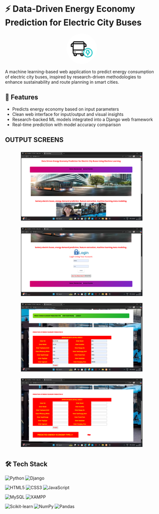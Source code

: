 # ⚡ Data-Driven Energy Economy Prediction for Electric City Buses 
<p align="center">
  <img src="OutputScreens/electric-bus.gif" alt="electric bus" width="100" style="border-radius: 50%;" />
</p>
A machine learning-based web application to predict energy consumption of electric city buses, inspired by research-driven methodologies to enhance sustainability and route planning in smart cities.

## 📌 Features

- Predicts energy economy based on input parameters
- Clean web interface for input/output and visual insights
- Research-backed ML models integrated into a Django web framework
- Real-time prediction with model accuracy comparison

## OUTPUT SCREENS

<div align="center">

  <img src="OutputScreens/home.png" alt="Home Screen" width="400" style="margin: 10px;"/>
  <img src="OutputScreens/login.png" alt="Login Screen" width="400" style="margin: 10px;"/>

  <br/>

  <img src="OutputScreens/output1.png" alt="Output Screen 1" width="400" style="margin: 10px;"/>
  <img src="OutputScreens/output2.png" alt="Output Screen 2" width="400" style="margin: 10px;"/>

</div>


## 🛠️ Tech Stack

  ![Python](https://img.shields.io/badge/Python-3776AB?style=for-the-badge&logo=python&logoColor=white)
  ![Django](https://img.shields.io/badge/Django-092E20?style=for-the-badge&logo=django&logoColor=white)

  ![HTML5](https://img.shields.io/badge/HTML5-E34F26?style=for-the-badge&logo=html5&logoColor=white)
  ![CSS3](https://img.shields.io/badge/CSS3-1572B6?style=for-the-badge&logo=css3&logoColor=white)
  ![JavaScript](https://img.shields.io/badge/JavaScript-F7DF1E?style=for-the-badge&logo=javascript&logoColor=black)

  ![MySQL](https://img.shields.io/badge/MySQL-4479A1?style=for-the-badge&logo=mysql&logoColor=white)
  ![XAMPP](https://img.shields.io/badge/XAMPP-FB7A24?style=for-the-badge&logo=xampp&logoColor=white)

  ![Scikit-learn](https://img.shields.io/badge/Scikit--learn-F7931E?style=for-the-badge&logo=scikit-learn&logoColor=white)
  ![NumPy](https://img.shields.io/badge/NumPy-013243?style=for-the-badge&logo=numpy&logoColor=white)
  ![Pandas](https://img.shields.io/badge/Pandas-150458?style=for-the-badge&logo=pandas&logoColor=white)

